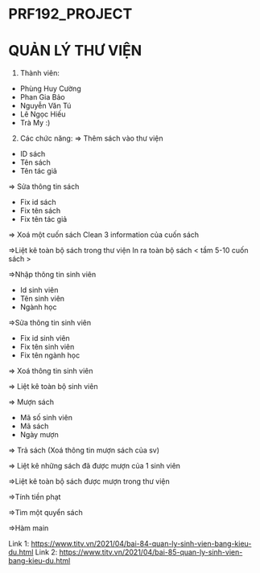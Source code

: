 # PRF192_PROJECT
# QUẢN LÝ THƯ VIỆN

1. Thành viên:
- Phùng Huy Cường
- Phan Gia Bảo 
- Nguyễn Văn Tú
- Lê Ngọc Hiếu
- Trà My :)

2. Các chức năng:
=> Thêm sách vào thư viện
- ID sách
- Tên sách
- Tên tác giả

=> Sửa thông tin sách
- Fix id sách
- Fix tên sách
- Fix tên tác giả

=> Xoá một cuốn sách
Clean 3 information của cuốn sách

=>Liệt kê toàn bộ sách trong thư viện
In ra toàn bộ sách < tầm 5-10 cuốn sách >

=>Nhập thông tin sinh viên
- Id sinh viên
- Tên sinh viên
- Ngành học

=>Sửa thông tin sinh viên
- Fix id sinh viên
- Fix tên sinh viên
- Fix tên ngành học

=> Xoá thông tin sinh viên

=> Liệt kê toàn bộ sinh viên

=> Mượn sách
- Mã số sinh viên
- Mã sách
- Ngày mượn

=> Trả sách (Xoá thông tin mượn sách của sv) 

=> Liệt kê những sách đã được mượn của 1 sinh viên

=>Liệt kê toàn bộ sách được mượn trong thư viện

=>Tính tiền phạt

=>Tìm một quyển sách

=>Hàm main

Link 1: https://www.titv.vn/2021/04/bai-84-quan-ly-sinh-vien-bang-kieu-du.html
Link 2: https://www.titv.vn/2021/04/bai-85-quan-ly-sinh-vien-bang-kieu-du.html


